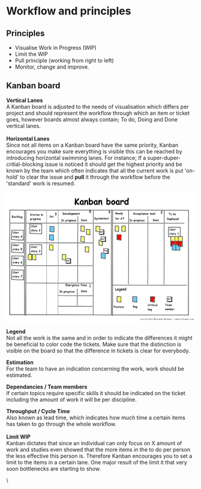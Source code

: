 # Workflow and principles

## **Principles**

* Visualise Work in Progress (WIP)
* Limit the WIP
* Pull principle (working from right to left)
* Monitor, change and improve.

## **Kanban board**

**Vertical Lanes**\
A Kanban board is adjusted to the needs of visualisation which differs per project and should represent the workflow through which an item or ticket goes, however boards almost always contain; To do, Doing and Done vertical lanes. \
\
**Horizontal Lanes**\
Since not all items on a Kanban board have the same priority, Kanban encourages you make sure everything is visible this can be reached by introducing horizontal swimming lanes. For instance; If a super-duper-critial-blocking issue is noticed it should get the highest priority and be known by the team which often indicates that all the current work is put 'on-hold' to clear the issue and **pull** it through the workflow before the 'standard' work is resumed.

![](../../.gitbook/assets/kanban_board_blocked.png)

**Legend**\
Not all the work is the same and in order to indicate the differences it might be beneficial to color code the tickets. Make sure that the distinction is visible on the board so that the difference in tickets is clear for everybody.

**Estimation**\
For the team to have an indication concerning the work, work should be estimated.

**Dependancies / Team members**\
If certain topics require specific skills it should be indicated on the ticket including the amount of work it will be per discipline.&#x20;

**Throughput / Cycle Time**\
Also known as lead time, which indicates how much time a certain items has taken to go through the whole workflow. \
\
**Limit WIP**\
Kanban dictates that since an individual can only focus on X amount of work and studies even showed that the more items in the to do per person the less effective this person is. Therefore Kanban encourages you to set a limit to the items in a certain lane. One major result of the limit it that very soon bottlenecks are starting to show.&#x20;



\
